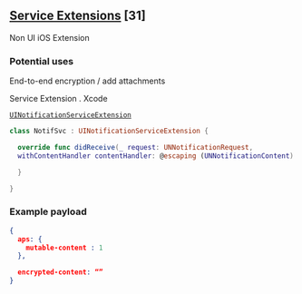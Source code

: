 
## [Service Extensions](3-service-extensions.md) [31]

Non UI iOS Extension

### Potential uses

End-to-end encryption / add attachments

Service Extension . Xcode

[`UINotificationServiceExtension`](https://developer.apple.com/reference/usernotifications/unnotificationserviceextension)



```swift
class NotifSvc : UINotificationServiceExtension {

  override func didReceive(_ request: UNNotificationRequest,
  withContentHandler contentHandler: @escaping (UNNotificationContent) -> Void) {

  }

}
```

### Example payload

```json
{
  aps: {
    mutable-content : 1 
  },

  encrypted-content: “”
}
```